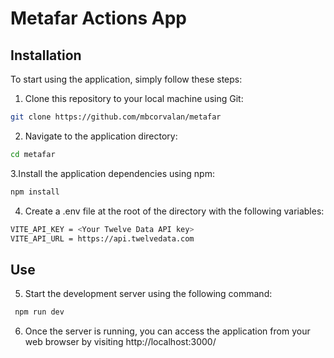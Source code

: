 # Metafar Actions App

## Installation

To start using the application, simply follow these steps:

1. Clone this repository to your local machine using Git:

```bash
git clone https://github.com/mbcorvalan/metafar

```

2. Navigate to the application directory:

```bash
cd metafar
```

3.Install the application dependencies using npm:

```bash
npm install
```

4. Create a .env file at the root of the directory with the following variables:

```bash
VITE_API_KEY = <Your Twelve Data API key>
VITE_API_URL = https://api.twelvedata.com
```

## Use

5. Start the development server using the following command:

```bash
 npm run dev
```

6. Once the server is running, you can access the application from your web browser by visiting http://localhost:3000/
